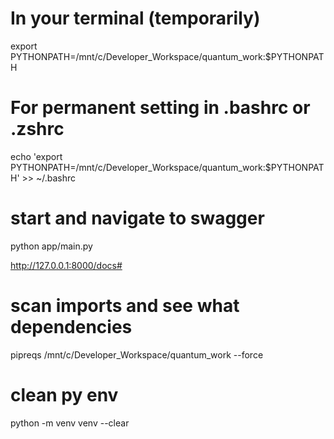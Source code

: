 # In your terminal (temporarily)
export PYTHONPATH=/mnt/c/Developer_Workspace/quantum_work:$PYTHONPATH

# For permanent setting in .bashrc or .zshrc
echo 'export PYTHONPATH=/mnt/c/Developer_Workspace/quantum_work:$PYTHONPATH' >> ~/.bashrc

# start and navigate to swagger
python app/main.py

http://127.0.0.1:8000/docs#

# scan imports and see what dependencies
pipreqs /mnt/c/Developer_Workspace/quantum_work --force

# clean py env
python -m venv venv --clear